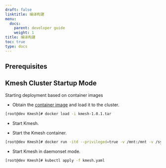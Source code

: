 ```yaml
---
draft: false
linktitle: 编译构建
menu:
  docs:
    parent: developer guide
    weight: 1
title: 编译构建
toc: true
type: docs
---
```


## Prerequisites

## Kmesh Cluster Startup Mode

Starting deployment based on container images

- Obtain the [container image](https://github.com/kmesh-net/kmesh/releases/) and load it to the cluster.

```sh
[root@dev Kmesh]# docker load -i kmesh-1.0.1.tar
```

- Start Kmesh.

- Start the Kmesh container.

```sh
[root@dev Kmesh]# docker run -itd --privileged=true -v /mnt:/mnt -v /sys/fs/bpf:/sys/fs/bpf -v /lib/modules:/lib/modules --name kmesh kmesh:1.0.1
```

- Start Kmesh in daemonset mode.

```sh
[root@dev Kmesh]# kubectl apply -f kmesh.yaml
```